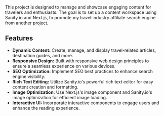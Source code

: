 This project is designed to manage and showcase engaging content for travelers and enthusiasts. The goal is to set up a content workspace using Sanity.io and Next.js, to promote my travel industry affiliate search engine from another project.



## Features

- **Dynamic Content:** Create, manage, and display travel-related articles, destination guides, and more.
- **Responsive Design:** Built with responsive web design principles to ensure a seamless experience on various devices.
- **SEO Optimization:** Implement SEO best practices to enhance search engine visibility.
- **Rich Text Editing:** Utilize Sanity.io's powerful rich text editor for easy content creation and formatting.
- **Image Optimization:** Use Next.js's image component and Sanity.io's image optimization for efficient image loading.
- **Interactive UI:** Incorporate interactive components to engage users and enhance the reading experience.
